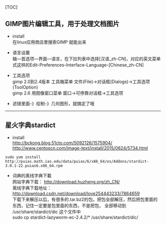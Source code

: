 [TOC]

##  **GIMP图片编辑工具，用于处理文档图片** 
* install  
在linux应用商店里搜索GIMP 就能出来

* 语言设置    
辑—首选项—界面—语言，在下拉列表中选择[汉语_zh-CN]，对应的英文菜单式这样的Edit-Preferences-Interface-Language-[Chinese_zh-CN]         

* 工具选项    
gimp 2.0到2.4版本 工具箱菜单   文件(File)→对话框(Dialogs)→工具选项(ToolOption)     
gimp 2.6 用图像窗口菜单    窗口→可停靠对话框→工具选项        

* 滤镜里面-》绘制-》几何图形，就搞定了哦        

------------------------------------------

## **星火字典stardict** ##

* install     
http://bckong.blog.51cto.com/5092126/1575904/     
http://www.centoscn.com/image-text/install/2015/0624/5734.html       
```
sudo yum install http://puias.math.ias.edu/data/puias/6/x86_64/os/Addons/stardict-3.0.1-22.puias6.x86_64.rpm    
```
* 词典的离线字典下載    
网站字典下载：    http://download.huzheng.org/zh_CN/      
离线字典下载地址：    http://download.csdn.net/download/love254443233/7864659       
下载下来解压以后，有很多的.tar.bz2的包，把包全部解压，然后把包里面的东西，记住一定要是包里面的东西，不是把包， 全部移动到 /usr/share/stardict/dic  这个文件中       
sudo cp stardict-lazyworm-ec-2.4.2/* /usr/share/stardict/dic/
